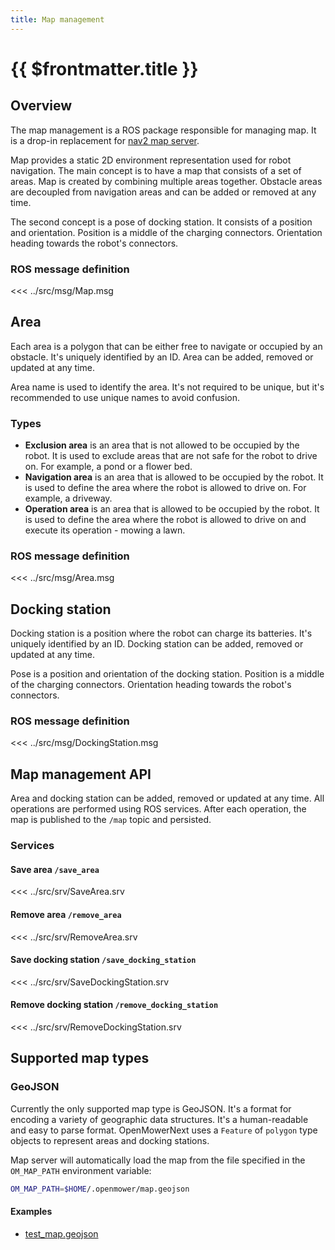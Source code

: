 ```yaml
---
title: Map management
---
```

# {{ $frontmatter.title }}

## Overview

The map management is a ROS package responsible for managing map. It is a drop-in replacement for [nav2 map server](https://navigation.ros.org/configuration/packages/configuring-map-server.html).

Map provides a static 2D environment representation used for robot navigation.
The main concept is to have a map that consists of a set of areas. Map is created by combining multiple areas together. Obstacle areas are decoupled from navigation areas and can be added or removed at any time.

The second concept is a pose of docking station. It consists of a position and orientation. Position is a middle of the charging connectors. Orientation heading towards the robot's connectors.

### ROS message definition

<<< ../src/msg/Map.msg

## Area

Each area is a polygon that can be either free to navigate or occupied by an obstacle. It's uniquely identified by an ID.
Area can be added, removed or updated at any time.

Area name is used to identify the area. It's not required to be unique, but it's recommended to use unique names to avoid confusion.

### Types

- **Exclusion area** is an area that is not allowed to be occupied by the robot. It is used to exclude areas that are not safe for the robot to drive on. For example, a pond or a flower bed.
- **Navigation area** is an area that is allowed to be occupied by the robot. It is used to define the area where the robot is allowed to drive on. For example, a driveway.
- **Operation area** is an area that is allowed to be occupied by the robot. It is used to define the area where the robot is allowed to drive on and execute its operation - mowing a lawn.

### ROS message definition

<<< ../src/msg/Area.msg


## Docking station

Docking station is a position where the robot can charge its batteries. It's uniquely identified by an ID.
Docking station can be added, removed or updated at any time.

Pose is a position and orientation of the docking station. Position is a middle of the charging connectors. Orientation heading towards the robot's connectors.

### ROS message definition

<<< ../src/msg/DockingStation.msg

## Map management API

Area and docking station can be added, removed or updated at any time.
All operations are performed using ROS services. After each operation, the map is published to the `/map` topic and persisted.

### Services

#### Save area `/save_area`

<<< ../src/srv/SaveArea.srv

#### Remove area `/remove_area`

<<< ../src/srv/RemoveArea.srv

#### Save docking station `/save_docking_station`

<<< ../src/srv/SaveDockingStation.srv

#### Remove docking station `/remove_docking_station`

<<< ../src/srv/RemoveDockingStation.srv

## Supported map types

### GeoJSON

Currently the only supported map type is GeoJSON. It's a format for encoding a variety of geographic data structures. It's a human-readable and easy to parse format.
OpenMowerNext uses a `Feature` of `polygon` type objects to represent areas and docking stations.

Map server will automatically load the map from the file specified in the `OM_MAP_PATH` environment variable:
```bash
OM_MAP_PATH=$HOME/.openmower/map.geojson
```

#### Examples

- [test_map.geojson](../src/map_server/test/test_map.geojson)
